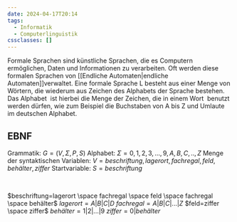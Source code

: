 ```yaml
---
date: 2024-04-17T20:14
tags:
  - Informatik
  - Computerlinguistik
cssclasses: []
---
```

Formale Sprachen sind künstliche Sprachen, die es Computern ermöglichen, Daten und Informationen zu verarbeiten. Oft werden diese formalen Sprachen von [[Endliche Automaten|endliche Automaten]]verwaltet. Eine formale Sprache L besteht aus einer Menge von Wörtern, die wiederum aus Zeichen des Alphabets der Sprache bestehen. Das Alphabet  ist hierbei die Menge der Zeichen, die in einem Wort  benutzt werden dürfen, wie zum Beispiel die Buchstaben von A bis Z und Umlaute im deutschen Alphabet.

## EBNF
Grammatik: $G=(V, \Sigma, P, S)$
Alphabet: $\Sigma={0, 1, 2, 3, ..., 9, A, B, C, .., Z}$
Menge der syntaktischen Variablen: $V={beschriftung, lagerort, fachregal, feld, behälter, ziffer}$
Startvariable: $S=beschriftung$

<br>

$beschriftung=lagerort \space fachregal \space feld \space fachregal \space behälter$
$lagerort=A|B|C|D$
$fachregal=A|B|C|...|Z$
$feld=ziffer \space ziffer$
$behälter=1|2|...|9$
$ziffer=0|behälter$